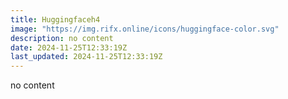 ```yaml
---
title: Huggingfaceh4
image: "https://img.rifx.online/icons/huggingface-color.svg"
description: no content
date: 2024-11-25T12:33:19Z
last_updated: 2024-11-25T12:33:19Z
---
```


no content


